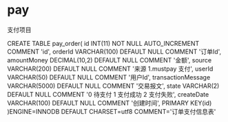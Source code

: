 # pay
支付项目

CREATE TABLE pay_order(
  id INT(11) NOT NULL AUTO_INCREMENT COMMENT 'id',
  orderId VARCHAR(100) DEFAULT NULL COMMENT '订单Id',
  amountMoney DECIMAL(10,2) DEFAULT NULL COMMENT '金额',
  source VARCHAR(200) DEFAULT NULL COMMENT '来源 1.mustpay 支付',
  userId VARCHAR(50) DEFAULT NULL COMMENT '用户Id',
  transactionMessage VARCHAR(5000) DEFAULT NULL COMMENT '交易报文',
  state VARCHAR(2) DEFAULT NULL COMMENT '0 待支付 1 支付成功 2 支付失败',
  createDate VARCHAR(100) DEFAULT NULL COMMENT '创建时间',
  PRIMARY KEY(id)
)ENGINE=INNODB DEFAULT CHARSET=utf8 COMMENT='订单支付信息表'

